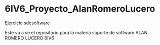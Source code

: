 # 6IV6_Proyecto_AlanRomeroLucero
Ejercicio sdesoftware

Este va a se el repositorio para la materia soporte de software ALAN ROMERO LUCERO 6IV6
